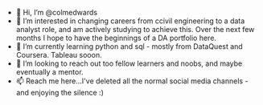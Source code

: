 - 👋 Hi, I’m @colmedwards
- 👀 I’m interested in changing careers from ccivil engineering to a data analyst role, and am actively studying to achieve this. Over the next few months I hope to have the beginnings of a DA portfolio here.
- 🌱 I’m currently learning python and sql - mostly from DataQuest and Coursera. Tableau sooon.
- 💞️ I’m looking to reach out too fellow learners and noobs, and maybe eventually a mentor.
- 📫 Reach me here...I've deleted all the normal social media channels - and enjoying the silence :)

<!---
colmedwards/colmedwards is a ✨ special ✨ repository because its `README.md` (this file) appears on your GitHub profile.
You can click the Preview link to take a look at your changes.
--->
